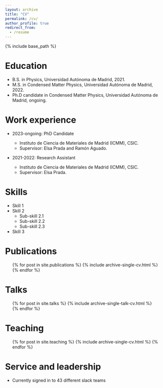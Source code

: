```yaml
---
layout: archive
title: "CV"
permalink: /cv/
author_profile: true
redirect_from:
  - /resume
---
```


{% include base_path %}

Education
======
* B.S. in Physics, Universidad Autónoma de Madrid, 2021.
* M.S. in Condensed Matter Physics, Universidad Autónoma de Madrid, 2022.
* Ph.D candidate in Condensed Matter Physics, Universidad Autónoma de Madrid, ongoing.

Work experience
======
* 2023-ongoing: PhD Candidate
  * Instituto de Ciencia de Materiales de Madrid (ICMM), CSIC.
  * Supervisor: Elsa Prada and Ramón Aguado.

* 2021-2022: Research Assistant
  * Instituto de Ciencia de Materiales de Madrid (ICMM), CSIC.
  * Supervisor: Elsa Prada.
  
Skills
======
* Skill 1
* Skill 2
  * Sub-skill 2.1
  * Sub-skill 2.2
  * Sub-skill 2.3
* Skill 3

Publications
======
  <ul>{% for post in site.publications %}
    {% include archive-single-cv.html %}
  {% endfor %}</ul>
  
Talks
======
  <ul>{% for post in site.talks %}
    {% include archive-single-talk-cv.html %}
  {% endfor %}</ul>
  
Teaching
======
  <ul>{% for post in site.teaching %}
    {% include archive-single-cv.html %}
  {% endfor %}</ul>
  
Service and leadership
======
* Currently signed in to 43 different slack teams
